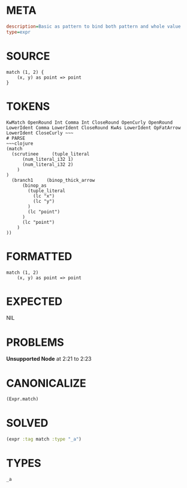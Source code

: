 # META
~~~ini
description=Basic as pattern to bind both pattern and whole value
type=expr
~~~
# SOURCE
~~~roc
match (1, 2) {
    (x, y) as point => point
}
~~~
# TOKENS
~~~text
KwMatch OpenRound Int Comma Int CloseRound OpenCurly OpenRound LowerIdent Comma LowerIdent CloseRound KwAs LowerIdent OpFatArrow LowerIdent CloseCurly ~~~
# PARSE
~~~clojure
(match
  (scrutinee     (tuple_literal
      (num_literal_i32 1)
      (num_literal_i32 2)
    )
)
  (branch1     (binop_thick_arrow
      (binop_as
        (tuple_literal
          (lc "x")
          (lc "y")
        )
        (lc "point")
      )
      (lc "point")
    )
))
~~~
# FORMATTED
~~~roc
match (1, 2)
	(x, y) as point => point
~~~
# EXPECTED
NIL
# PROBLEMS
**Unsupported Node**
at 2:21 to 2:23

# CANONICALIZE
~~~clojure
(Expr.match)
~~~
# SOLVED
~~~clojure
(expr :tag match :type "_a")
~~~
# TYPES
~~~roc
_a
~~~

